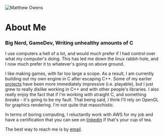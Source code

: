 <img
    class="me"
    alt="Matthew Owens"
    src="/assets/me.png"
    srcset="/assets/me.png"
/>

# About Me

### Big Nerd, GameDev, Writing unhealthy amounts of C

I use computers a hell of a lot, and would much prefer if I had control over
what my computer's doing. This has led me down the linux rabbit-hole, and I now
much prefer it to whatever's going on above ground.

I like making games, with far too large a scope. As a result, I am currently
building out my own engine in C after escaping C++. Some of my earlier
[projects](https://owens.tech/projects) have been more immediately impressive
(i.e. playable), but I just grew to really dislike working in C++ and with other
people's libraries. I also really enjoy the fact that if I'm working with
straight C, and something *breaks* - it's going to be my fault.
That being said, I think I'll rely on OpenGL for graphics rendering. I'm not
quite that masochistic.

In terms of boring computing, I reluctantly work with AWS for my job and have a
certification that you can see on
[linkedin](https://www.linkedin.com/in/matthew-owens-b86570153/) if that's your
cup of tea.

The best way to reach me is by [email](mailto:matthew@owens.tech).
